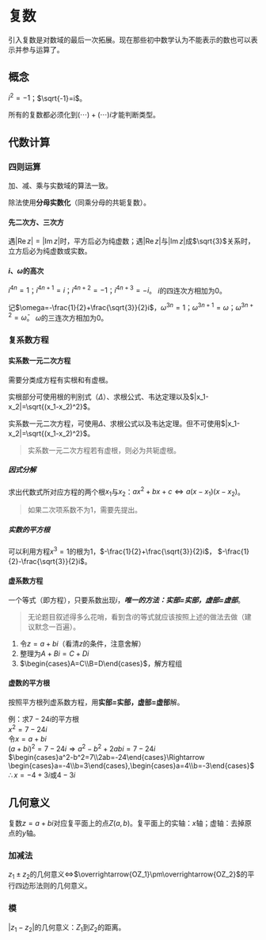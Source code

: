 # 复数
引入复数是对数域的最后一次拓展。现在那些初中数学认为不能表示的数也可以表示并参与运算了。

## 概念
$i^2=-1$；$\sqrt{-1}=i$。

所有的复数都必须化到$(\dotsm)+(\dotsm)i$才能判断类型。

## 代数计算

### 四则运算
加、减、乘与实数域的算法一致。

除法使用**分母实数化**（同乘分母的共轭复数）。

#### 先二次方、三次方
遇$|\operatorname{Re}z|=|\operatorname{Im}z|$时，平方后必为纯虚数；遇$|\operatorname{Re}z|$与$|\operatorname{Im}z|$成$\sqrt{3}$关系时，
立方后必为纯虚数或实数。

#### $i$、$\omega$的高次
$i^{4n}=1$；$i^{4n+1}=i$；$i^{4n+2}=-1$；$i^{4n+3}=-i$。
$i$的四连次方相加为0。

记$\omega=-\frac{1}{2}+\frac{\sqrt{3}}{2}i$，$\omega^{3n}=1$；$\omega^{3n+1}=\omega$；$\omega^{3n+2}=\bar{\omega}$。
$\omega$的三连次方相加为0。

### 复系数方程

#### 实系数一元二次方程
需要分类成方程有实根和有虚根。

实根部分可使用根的判别式（$\Delta$）、求根公式、韦达定理以及$|x_1-x_2|=\sqrt{(x_1-x_2)^2}$。

实系数一元二次方程，可使用$\Delta$、求根公式以及韦达定理。但不可使用$|x_1-x_2|=\sqrt{(x_1-x_2)^2}$。
> 实系数一元二次方程若有虚根，则必为共轭虚根。

##### 因式分解
求出代数式所对应方程的两个根$x_1$与$x_2$：$ax^2+bx+c\Leftrightarrow a(x-x_1)(x-x_2)$。
> 如果二次项系数不为1，需要先提出。

##### 实数的平方根
可以利用方程$x^3=1$的根为$1$，$-\frac{1}{2}+\frac{\sqrt{3}}{2}i$， $-\frac{1}{2}-\frac{\sqrt{3}}{2}i$。

#### 虚系数方程
一个等式（即方程），只要系数出现$i$，***唯一的方法：实部=实部，虚部=虚部***。
> 无论题目叙述得多么花哨，看到含$i$的等式就应该按照上述的做法去做（建议默念一百遍）。

1. 令$z=a+bi$（看清$z$的条件，注意舍解）
2. 整理为$A+Bi=C+Di$
3. $\begin{cases}A=C\\B=D\end{cases}$，解方程组

#### 虚数的平方根
按照平方根列虚系数方程，用**实部=实部，虚部=虚部**解。

例：求$7-24i$的平方根 \
$x^2=7-24i$ \
令$x=a+bi$ \
$(a+bi)^2=7-24i\Rightarrow a^2-b^2+2abi=7-24i$ \
$\begin{cases}a^2-b^2=7\\2ab=-24\end{cases}\Rightarrow
\begin{cases}a=-4\\b=3\end{cases},\begin{cases}a=4\\b=-3\end{cases}$ \
$\therefore x=-4+3i\text{或}4-3i$

## 几何意义
复数$z=a+bi$对应复平面上的点$Z(a, b)$。复平面上的实轴：$x$轴；虚轴：去掉原点的$y$轴。

### 加减法
$z_1\pm z_2$的几何意义$\Leftrightarrow$$\overrightarrow{OZ_1}\pm\overrightarrow{OZ_2}$的平行四边形法则的几何意义。

### 模
$|z_1-z_2|$的几何意义：$Z_1$到$Z_2$的距离。
